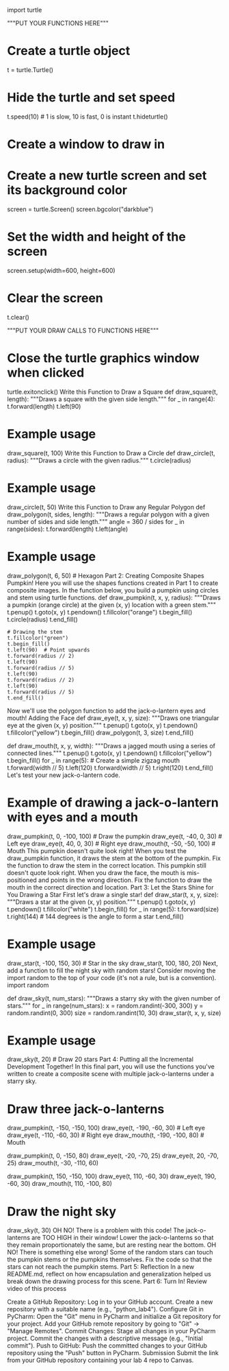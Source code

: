 import turtle

"""PUT YOUR FUNCTIONS HERE"""

# Create a turtle object
t = turtle.Turtle()

# Hide the turtle and set speed
t.speed(10)  # 1 is slow, 10 is fast, 0 is instant
t.hideturtle()

# Create a window to draw in
# Create a new turtle screen and set its background color
screen = turtle.Screen()
screen.bgcolor("darkblue")
# Set the width and height of the screen
screen.setup(width=600, height=600)
# Clear the screen
t.clear()

"""PUT YOUR DRAW CALLS TO FUNCTIONS HERE"""

# Close the turtle graphics window when clicked
turtle.exitonclick()
Write this Function to Draw a Square
def draw_square(t, length):
"""Draws a square with the given side length."""
for _ in range(4):
t.forward(length)
t.left(90)

# Example usage
draw_square(t, 100)
Write this Function to Draw a Circle
def draw_circle(t, radius):
"""Draws a circle with the given radius."""
t.circle(radius)

# Example usage
draw_circle(t, 50)
Write this Function to Draw any Regular Polygon
def draw_polygon(t, sides, length):
"""Draws a regular polygon with a given number of sides and side length."""
angle = 360 / sides
for _ in range(sides):
t.forward(length)
t.left(angle)

# Example usage
draw_polygon(t, 6, 50)  # Hexagon
Part 2: Creating Composite Shapes
Pumpkin!
Here you will use the shapes functions created in Part 1 to create composite images.
In the function below, you build a pumpkin using circles and stem using turtle functions.
def draw_pumpkin(t, x, y, radius):
"""Draws a pumpkin (orange circle) at the given (x, y) location with a green stem."""
t.penup()
t.goto(x, y)
t.pendown()
t.fillcolor("orange")
t.begin_fill()
t.circle(radius)
t.end_fill()

    # Drawing the stem
    t.fillcolor("green")
    t.begin_fill()
    t.left(90)  # Point upwards
    t.forward(radius // 2)
    t.left(90)
    t.forward(radius // 5)
    t.left(90)
    t.forward(radius // 2)
    t.left(90)
    t.forward(radius // 5)
    t.end_fill()
Now we'll use the polygon function to add the jack-o-lantern eyes and mouth!
Adding the Face
def draw_eye(t, x, y, size):
"""Draws one triangular eye at the given (x, y) position."""
t.penup()
t.goto(x, y)
t.pendown()
t.fillcolor("yellow")
t.begin_fill()
draw_polygon(t, 3, size)
t.end_fill()

def draw_mouth(t, x, y, width):
"""Draws a jagged mouth using a series of connected lines."""
t.penup()
t.goto(x, y)
t.pendown()
t.fillcolor("yellow")
t.begin_fill()
for _ in range(5):  # Create a simple zigzag mouth
t.forward(width // 5)
t.left(120)
t.forward(width // 5)
t.right(120)
t.end_fill()
Let's test your new jack-o-lantern code.
# Example of drawing a jack-o-lantern with eyes and a mouth
draw_pumpkin(t, 0, -100, 100)  # Draw the pumpkin
draw_eye(t, -40, 0, 30)  # Left eye
draw_eye(t, 40, 0, 30)   # Right eye
draw_mouth(t, -50, -50, 100)  # Mouth
This pumpkin doesn't quite look right! When you test the draw_pumpkin function, it draws the stem at the bottom of the pumpkin.
Fix the function to draw the stem in the correct location.
This pumpkin still doesn't quote look right. When you draw the face, the mouth is mis-positioned and points in the wrong direction.
Fix the function to draw the mouth in the correct direction and location.
Part 3: Let the Stars Shine for You
Drawing a Star
First let's draw a single star!
def draw_star(t, x, y, size):
"""Draws a star at the given (x, y) position."""
t.penup()
t.goto(x, y)
t.pendown()
t.fillcolor("white")
t.begin_fill()
for _ in range(5):
t.forward(size)
t.right(144)  # 144 degrees is the angle to form a star
t.end_fill()

# Example usage
draw_star(t, -100, 150, 30)  # Star in the sky
draw_star(t, 100, 180, 20)
Next, add a function to fill the night sky with random stars!
Consider moving the import random to the top of your code (it's not a rule, but is a convention).
import random

def draw_sky(t, num_stars):
"""Draws a starry sky with the given number of stars."""
for _ in range(num_stars):
x = random.randint(-300, 300)
y = random.randint(0, 300)
size = random.randint(10, 30)
draw_star(t, x, y, size)

# Example usage
draw_sky(t, 20)  # Draw 20 stars
Part 4: Putting all the Incremental Development Together!
In this final part, you will use the functions you've written to create a composite scene with multiple jack-o-lanterns under a starry sky.
# Draw three jack-o-lanterns
draw_pumpkin(t, -150, -150, 100)
draw_eye(t, -190, -60, 30)  # Left eye
draw_eye(t, -110, -60, 30)  # Right eye
draw_mouth(t, -190, -100, 80)  # Mouth

draw_pumpkin(t, 0, -150, 80)
draw_eye(t, -20, -70, 25)
draw_eye(t, 20, -70, 25)
draw_mouth(t, -30, -110, 60)

draw_pumpkin(t, 150, -150, 100)
draw_eye(t, 110, -60, 30)
draw_eye(t, 190, -60, 30)
draw_mouth(t, 110, -100, 80)

# Draw the night sky
draw_sky(t, 30)
OH NO! There is a problem with this code!
The jack-o-lanterns are TOO HIGH in their window! Lower the jack-o-lanterns so that they remain proportionately the same, but are resting near the bottom.
OH NO! There is something else wrong!
Some of the random stars can touch the pumpkin stems or the pumpkins themselves. Fix the code so that the stars can not reach the pumpkin stems.
Part 5: Reflection
In a new README.md, reflect on how encapsulation and generalization helped us break down the drawing process for this scene.
Part 6: Turn In!
Review video of this process

Create a GitHub Repository:
Log in to your GitHub account.
Create a new repository with a suitable name (e.g., "python_lab4").
Configure Git in PyCharm:
Open the "Git" menu in PyCharm and initialize a Git repository for your project.
Add your GitHub remote repository by going to "Git" -> "Manage Remotes".
Commit Changes:
Stage all changes in your PyCharm project.
Commit the changes with a descriptive message (e.g., "Initial commit").
Push to GitHub:
Push the committed changes to your GitHub repository using the "Push" button in PyCharm.
Submission
Submit the link from your GitHub repository containing your lab 4 repo to Canvas.